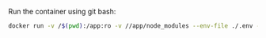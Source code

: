 
Run the container using git bash:

```bash
docker run -v /$(pwd):/app:ro -v //app/node_modules --env-file ./.env -p 3000:4000 --name node-app -d node-app-image
```

